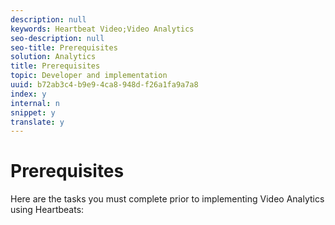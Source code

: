 ```yaml
---
description: null
keywords: Heartbeat Video;Video Analytics
seo-description: null
seo-title: Prerequisites
solution: Analytics
title: Prerequisites
topic: Developer and implementation
uuid: b72ab3c4-b9e9-4ca8-948d-f26a1fa9a7a8
index: y
internal: n
snippet: y
translate: y
---
```


# Prerequisites

Here are the tasks you must complete prior to implementing Video Analytics using Heartbeats:
